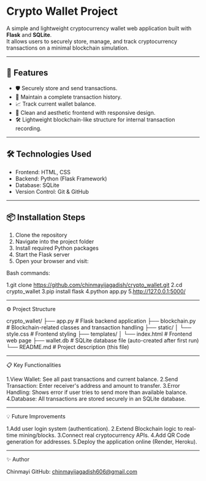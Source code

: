 # Crypto Wallet Project

A simple and lightweight cryptocurrency wallet web application built with **Flask** and **SQLite**.  
It allows users to securely store, manage, and track cryptocurrency transactions on a minimal blockchain simulation.

---

## 🚀 Features
- 🛡️ Securely store and send transactions.
- 📜 Maintain a complete transaction history.
- 📈 Track current wallet balance.
- 🎨 Clean and aesthetic frontend with responsive design.
- 🛠️ Lightweight blockchain-like structure for internal transaction recording.

---

## 🛠️ Technologies Used

- Frontend: HTML, CSS
- Backend: Python (Flask Framework)
- Database: SQLite
- Version Control: Git & GitHub

---

## 📦 Installation Steps

1. Clone the repository
2. Navigate into the project folder
3. Install required Python packages
4. Start the Flask server
5. Open your browser and visit:

Bash commands:

   1.git clone https://github.com/chinmayijagadish/crypto_wallet.git
   2.cd crypto_wallet
   3.pip install flask
   4.python app.py
   5.http://127.0.0.1:5000/

---

⚙️ Project Structure

crypto_wallet/
├── app.py              # Flask backend application
├── blockchain.py       # Blockchain-related classes and transaction handling
├── static/
│   └── style.css       # Frontend styling
├── templates/
│   └── index.html      # Frontend web page
├── wallet.db           # SQLite database file (auto-created after first run)
└── README.md           # Project description (this file)

---

📋 Key Functionalities

1.View Wallet: See all past transactions and current balance.
2.Send Transaction: Enter receiver's address and amount to transfer.
3.Error Handling: Shows error if user tries to send more than available balance.
4.Database: All transactions are stored securely in an SQLite database.

---

💡 Future Improvements

1.Add user login system (authentication).
2.Extend Blockchain logic to real-time mining/blocks.
3.Connect real cryptocurrency APIs.
4.Add QR Code generation for addresses.
5.Deploy the application online (Render, Heroku).

---

✨ Author

Chinmayi 
GitHub: chinmayijagadish606@gmail.com



